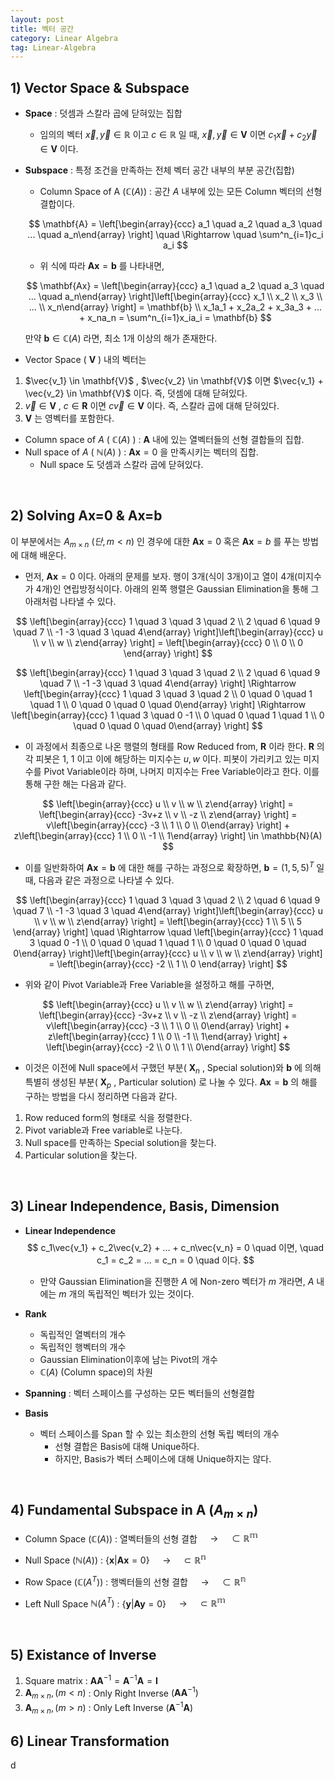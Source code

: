 ```yaml
---
layout: post
title: 벡터 공간
category: Linear Algebra
tag: Linear-Algebra
---
```






## 1) Vector Space & Subspace

- **Space** : 덧셈과 스칼라 곱에 닫혀있는 집합
  
  - 임의의 벡터 $\vec{x}, \vec{y} \in \mathbb{R}$ 이고 $c \in \mathbb{R}$ 일 때, $\vec{x}, \vec{y} \in \mathbf{V}$ 이면 $c_1\vec{x} + c_2\vec{y} \in \mathbf{V}$ 이다.  
  
- **Subspace** : 특정 조건을 만족하는 전체 벡터 공간 내부의 부분 공간(집합)
  
  - Column Space of A $(\mathbb{C}(A))$ : 공간 $A$ 내부에 있는 모든 Column 벡터의 선형결합이다.
  
  $$
  \mathbf{A} = \left[\begin{array}{ccc} a_1 \quad a_2 \quad a_3 \quad ... \quad a_n\end{array} \right] \quad \Rightarrow \quad \sum^n_{i=1}c_i a_i
  $$
  
  - 위 식에 따라 $\mathbf{Ax} = \mathbf{b}$ 를 나타내면,
  
  $$
  \mathbf{Ax} = \left[\begin{array}{ccc} a_1 \quad a_2 \quad a_3 \quad ... \quad a_n\end{array} \right]\left[\begin{array}{ccc} x_1 \\ x_2 \\ x_3 \\ ... \\ x_n\end{array} \right] = \mathbf{b} \\
  x_1a_1 + x_2a_2 + x_3a_3 + ... + x_na_n = \sum^n_{i=1}x_ia_i = \mathbf{b}
  $$
  
  만약 $\mathbf{b} \in \mathbb{C}(A)$ 라면, 최소 1개 이상의 해가 존재한다. 



- Vector Space ( $\mathbf{V}$ ) 내의 벡터는

1.  $\vec{v_1} \in \mathbf{V}$ , $\vec{v_2} \in \mathbf{V}$ 이면 $\vec{v_1} + \vec{v_2} \in \mathbf{V}$ 이다.  즉, 덧셈에 대해 닫혀있다.
2. $\vec{v} \in \mathbf{V}$ , $c \in \mathbf{R}$ 이면 $c \vec{v} \in \mathbf{V}$ 이다. 즉, 스칼라 곱에 대해 닫혀있다.
3. $\mathbf{V}$ 는 영벡터를 포함한다.



- Column space of $A$ ( $\mathbb{C}(A)$ ) : $\mathbf{A}$ 내에 있는 열벡터들의 선형 결합들의 집합.
- Null space of $A$ ( $\mathbb{N}(A)$ ) : $\mathbf{Ax} = 0$ 을 만족시키는 벡터의 집합.
  - Null space 도 덧셈과 스칼라 곱에 닫혀있다.

<br/>

## 2) Solving Ax=0 & Ax=b

이 부분에서는 $A_{m \times n} \text{ }(단, m < n)$ 인 경우에 대한 $\mathbf{Ax}=0$ 혹은 $\mathbf{Ax}=b$ 를 푸는 방법에 대해 배운다.

- 먼저, $\mathbf{Ax}=0$ 이다. 아래의 문제를 보자. 행이 3개(식이 3개)이고 열이 4개(미지수가 4개)인 연립방정식이다. 아래의 왼쪽 행렬은 Gaussian Elimination을 통해 그 아래처럼 나타낼 수 있다.  

$$
\left[\begin{array}{ccc} 1 \quad 3 \quad 3 \quad 2 \\ 2 \quad 6 \quad 9 \quad 7 \\ -1 -3 \quad 3 \quad 4\end{array} \right]\left[\begin{array}{ccc} u \\ v \\ w \\ z\end{array} \right] = \left[\begin{array}{ccc} 0 \\ 0 \\ 0 \end{array} \right]
$$

$$
\left[\begin{array}{ccc} 1 \quad 3 \quad 3 \quad 2 \\ 2 \quad 6 \quad 9 \quad 7 \\ -1 -3 \quad 3 \quad 4\end{array} \right] \Rightarrow \left[\begin{array}{ccc} 1 \quad 3 \quad 3 \quad 2 \\ 0 \quad 0 \quad 1 \quad 1 \\ 0 \quad 0 \quad 0 \quad 0\end{array} \right] \Rightarrow \left[\begin{array}{ccc} 1 \quad 3 \quad 0  -1 \\ 0 \quad 0 \quad 1 \quad 1 \\ 0 \quad 0 \quad 0 \quad 0\end{array} \right]
$$

- 이 과정에서 최종으로 나온 행렬의 형태를 Row Reduced from, $\mathbf{R}$ 이라 한다. $\mathbf{R}$ 의 각 피봇은 1, 1 이고 이에 해당하는 미지수는 $u, w$ 이다. 피봇이 가리키고 있는 미지수를 Pivot Variable이라 하며, 나머지 미지수는 Free Variable이라고 한다. 이를 통해 구한 해는 다음과 같다.

$$
\left[\begin{array}{ccc} u \\ v \\ w \\ z\end{array} \right] = \left[\begin{array}{ccc} -3v+z \\ v \\ -z \\ z\end{array} \right] = v\left[\begin{array}{ccc} -3 \\ 1 \\ 0 \\ 0\end{array} \right] + z\left[\begin{array}{ccc} 1 \\ 0 \\ -1 \\ 1\end{array} \right] \in \mathbb{N}(A)
$$

- 이를 일반화하여 $\mathbf{Ax} = \mathbf{b}$ 에 대한 해를 구하는 과정으로 확장하면, $\mathbf{b} = (1, 5, 5)^T$ 일 때, 다음과 같은 과정으로 나타낼 수 있다.

$$
\left[\begin{array}{ccc} 1 \quad 3 \quad 3 \quad 2 \\ 2 \quad 6 \quad 9 \quad 7 \\ -1 -3 \quad 3 \quad 4\end{array} \right]\left[\begin{array}{ccc} u \\ v \\ w \\ z\end{array} \right] = \left[\begin{array}{ccc} 1 \\ 5 \\ 5 \end{array} \right] \quad \Rightarrow \quad \left[\begin{array}{ccc} 1 \quad 3 \quad 0  -1 \\ 0 \quad 0 \quad 1 \quad 1 \\ 0 \quad 0 \quad 0 \quad 0\end{array} \right]\left[\begin{array}{ccc} u \\ v \\ w \\ z\end{array} \right] = \left[\begin{array}{ccc} -2 \\ 1 \\ 0 \end{array} \right]
$$

- 위와 같이 Pivot Variable과 Free Variable을 설정하고 해를 구하면,

$$
\left[\begin{array}{ccc} u \\ v \\ w \\ z\end{array} \right] = \left[\begin{array}{ccc} -3v+z \\ v \\ -z \\ z\end{array} \right] = v\left[\begin{array}{ccc} -3 \\ 1 \\ 0 \\ 0\end{array} \right] + z\left[\begin{array}{ccc} 1 \\ 0 \\ -1 \\ 1\end{array} \right] + \left[\begin{array}{ccc} -2 \\ 0 \\ 1 \\ 0\end{array} \right]
$$

- 이것은 이전에 Null space에서 구했던 부분( $\mathbf{X}_n$ , Special solution)와 $\mathbf{b}$ 에 의해 특별히 생성된 부분( $\mathbf{X}_p$ , Particular solution) 로 나눌 수 있다. $\mathbf{Ax} = \mathbf{b}$ 의 해를 구하는 방법을 다시 정리하면 다음과 같다.

1. Row reduced form의 형태로 식을 정렬한다.
2. Pivot variable과 Free variable로 나눈다.
3. Null space를 만족하는 Special solution을 찾는다.
4. Particular solution을 찾는다.

<br/>

## 3) Linear Independence, Basis, Dimension

- **Linear Independence**
  $$
  c_1\vec{v_1} + c_2\vec{v_2} + ... + c_n\vec{v_n} = 0 \quad 이면, \quad 
  c_1 = c_2 = ... = c_n = 0 \quad 이다.
  $$

  - 만약 Gaussian Elimination을 진행한 $A$ 에 Non-zero 벡터가 $m$ 개라면, $A$ 내에는 $m$ 개의 독립적인 벡터가 있는 것이다.



- **Rank**
  - 독립적인 열벡터의 개수
  - 독립적인 행벡터의 개수
  - Gaussian Elimination이후에 남는 Pivot의 개수
  - $\mathbb{C}(A)$ (Column space)의 차원



- **Spanning** : 벡터 스페이스를 구성하는 모든 벡터들의 선형결합
- **Basis**
  - 벡터 스페이스를 Span 할 수 있는 최소한의 선형 독립 벡터의 개수
    - 선형 결합은 Basis에 대해 Unique하다.
    - 하지만, Basis가 벡터 스페이스에 대해 Unique하지는 않다.

 <br/>

## 4) Fundamental Subspace in A ($A_{m \times n}$)

- Column Space $(\mathbb{C}(A))$ : 열벡터들의 선형 결합 $\quad \rightarrow \quad \subset \mathbb{R^m}$
- Null Space $(\mathbb{N}(A))$ : $\{\mathbf{x} \vert \mathbf{Ax} = 0\}$ $\quad \rightarrow \quad \subset \mathbb{R^n}$

- Row Space $(\mathbb{C}(A^T))$ : 행벡터들의 선형 결합 $\quad \rightarrow \quad \subset \mathbb{R^n}$ 
- Left Null Space $\mathbb{N}(A^T)$ :  $\{\mathbf{y} \vert \mathbf{Ay} = 0\}$ $\quad \rightarrow \quad \subset \mathbb{R^m}$

<br/>

## 5) Existance of Inverse

1. Square matrix : $\mathbf{A}\mathbf{A}^{-1} = \mathbf{A}^{-1}\mathbf{A} = \mathbf{I}$ 
2. $\mathbf{A}_{m \times n}, (m < n)$ : Only Right Inverse $(\mathbf{A}\mathbf{A}^{-1})$
3. $\mathbf{A}_{m \times n}, (m > n)$ : Only Left Inverse $(\mathbf{A}^{-1}\mathbf{A})$



## 6) Linear Transformation

d